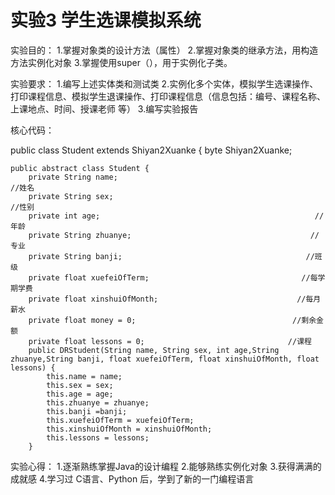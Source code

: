 # 实验3  学生选课模拟系统

实验目的：
1.掌握对象类的设计方法（属性）
2.掌握对象类的继承方法，用构造方法实例化对象
3.掌握使用super（），用于实例化子类。

实验要求：
1.编写上述实体类和测试类
2.实例化多个实体，模拟学生选课操作、打印课程信息、模拟学生退课操作、打印课程信息（信息包括：编号、课程名称、上课地点、时间、授课老师 等）
3.编写实验报告

核心代码：

public class Student extends Shiyan2Xuanke {
	byte Shiyan2Xuanke;

	public abstract class Student {
		private String name;                                              //姓名
		private String sex;                                              //性别
		private int age;                                                //年龄
		private String zhuanye;                                        //专业
		private String banji;                                         //班级
		private float xuefeiOfTerm;                                  //每学期学费
		private float xinshuiOfMonth;                               //每月薪水
		private float money = 0;                                   //剩余金额
		private float lessons = 0; 								  //课程
		public DRStudent(String name, String sex, int age,String zhuanye,String banji, float xuefeiOfTerm, float xinshuiOfMonth, float lessons) {
			this.name = name;
			this.sex = sex;
			this.age = age;
			this.zhuanye = zhuanye;
			this.banji =banji;
			this.xuefeiOfTerm = xuefeiOfTerm;
			this.xinshuiOfMonth = xinshuiOfMonth;
			this.lessons = lessons;
		}

实验心得：
1.逐渐熟练掌握Java的设计编程
2.能够熟练实例化对象
3.获得满满的成就感
4.学习过 C语言、Python 后，学到了新的一门编程语言
